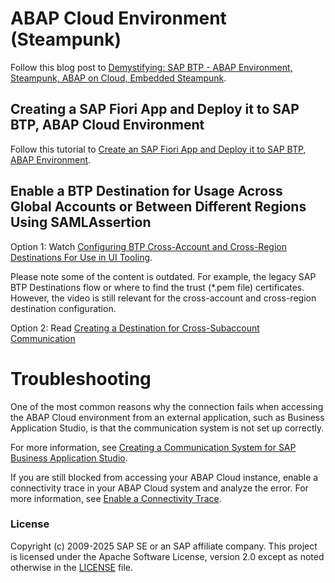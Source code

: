 # ABAP Cloud Environment (Steampunk)

Follow this blog post to [Demystifying: SAP BTP - ABAP Environment, Steampunk, ABAP on Cloud, Embedded Steampunk](https://community.sap.com/t5/technology-blog-posts-by-members/demystifying-sap-btp-abap-environment-steampunk-abap-on-cloud-embedded/ba-p/13567772).

## Creating a SAP Fiori App and Deploy it to SAP BTP, ABAP Cloud Environment

Follow this tutorial to [Create an SAP Fiori App and Deploy it to SAP BTP, ABAP Environment](https://developers.sap.com/tutorials/abap-environment-deploy-fiori-elements-ui.html).

## Enable a BTP Destination for Usage Across Global Accounts or Between Different Regions Using SAMLAssertion

Option 1: Watch [Configuring BTP Cross-Account and Cross-Region Destinations For Use in UI Tooling](https://www.youtube.com/watch?v=8ePyQJsmWYA).

Please note some of the content is outdated. For example, the legacy SAP BTP Destinations flow or where to find the trust (*.pem file) certificates. However, the video is still relevant for the cross-account and cross-region destination configuration.

Option 2: Read [Creating a Destination for Cross-Subaccount Communication](https://help.sap.com/docs/btp/sap-business-technology-platform/creating-destination-for-cross-subaccount-communication)

# Troubleshooting

One of the most common reasons why the connection fails when accessing the ABAP Cloud environment from an external application, such as Business Application Studio, is that the communication system is not set up correctly.

For more information, see [Creating a Communication System for SAP Business Application Studio](https://help.sap.com/docs/sap-btp-abap-environment/abap-environment/creating-communication-system-for-sap-business-application-studio).

If you are still blocked from accessing your ABAP Cloud instance, enable a connectivity trace in your ABAP Cloud system and analyze the error. For more information, see [Enable a Connectivity Trace](https://help.sap.com/docs/sap-btp-abap-environment/abap-environment/display-connectivity-trace).

### License
Copyright (c) 2009-2025 SAP SE or an SAP affiliate company. This project is licensed under the Apache Software License, version 2.0 except as noted otherwise in the [LICENSE](../../LICENSES/Apache-2.0.txt) file.

